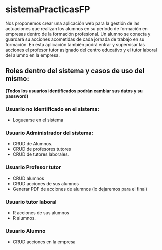 # sistemaPracticasFP
Nos proponemos crear una aplicación web para la gestión de las actuaciones que realizan los alumnos en su período de formación en empresas dentro de la formación profesional.
Un alumno se conecta y guardará su acciones acometidas de cada jornada de trabajo en su formación.
En esta aplicación también podrá entrar y supervisar las acciones el profesor tutor asignado del centro educativo y el tutor laboral del alumno en la empresa.

## Roles dentro del sistema y casos de uso del mismo:
**(Todos los usuarios identificados podrán cambiar sus datos y su password)**
### Usuario no identificado en el sistema:
* Loguearse en el sistema
### Usuario Administrador del sistema:
* CRUD de Alumnos.
* CRUD de profesores tutores
* CRUD de tutores laborales.
### Usuario Profesor tutor
* CRUD alumnos
* CRUD acciones de sus alumnos
* Generar PDF de acciones de alumnos (lo dejaremos para el final)
### Usuario tutor laboral
* R acciones de sus alumnos
* R alumnos.
### Usuario Alumno
* CRUD acciones en la empresa

